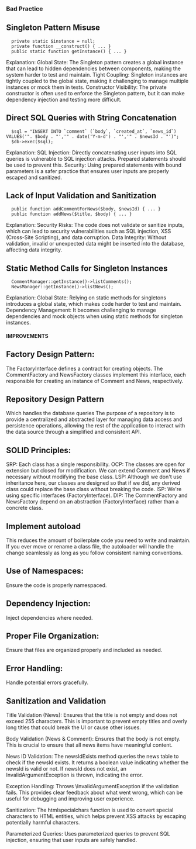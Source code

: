 ### Bad Practice ###

  ## Singleton Pattern Misuse
      private static $instance = null;
      private function __construct() { ... }
      public static function getInstance() { ... }

  Explanation:
    Global State: The Singleton pattern creates a global instance that can lead to hidden dependencies between components, making the system harder to test and maintain.
    Tight Coupling: Singleton instances are tightly coupled to the global state, making it challenging to manage multiple instances or mock them in tests.
    Constructor Visibility: The private constructor is often used to enforce the Singleton pattern, but it can make dependency injection and testing more difficult.

  ## Direct SQL Queries with String Concatenation
      $sql = "INSERT INTO `comment` (`body`, `created_at`, `news_id`) VALUES('". $body . "','" . date('Y-m-d') . "','" . $newsId . "')";
      $db->exec($sql);

  Explanation:
    SQL Injection: Directly concatenating user inputs into SQL queries is vulnerable to SQL injection attacks. Prepared statements should be used to prevent this.
    Security: Using prepared statements with bound parameters is a safer practice that ensures user inputs are properly escaped and sanitized.

  ## Lack of Input Validation and Sanitization
      public function addCommentForNews($body, $newsId) { ... }
      public function addNews($title, $body) { ... }

  Explanation:
    Security Risks: The code does not validate or sanitize inputs, which can lead to security vulnerabilities such as SQL injection, XSS (Cross-Site Scripting), and data corruption.
    Data Integrity: Without validation, invalid or unexpected data might be inserted into the database, affecting data integrity.

  ## Static Method Calls for Singleton Instances
      CommentManager::getInstance()->listComments();
      NewsManager::getInstance()->listNews();

  Explanation:
    Global State: Relying on static methods for singletons introduces a global state, which makes code harder to test and maintain.
    Dependency Management: It becomes challenging to manage dependencies and mock objects when using static methods for singleton instances.


#### IMPROVEMENTS ###

## Factory Design Pattern: 
  The FactoryInterface defines a contract for creating objects. The CommentFactory and NewsFactory classes implement this interface, each responsible for creating an instance of Comment and News, respectively.

## Repository Design Pattern
  Which handles the database queries
  The purpose of a repository is to provide a centralized and abstracted layer for managing data access and persistence operations, allowing the rest of the application to interact with the data source through a simplified and consistent API.

## SOLID Principles:
  SRP: Each class has a single responsibility.
  OCP: The classes are open for extension but closed for modification. We can extend Comment and News if necessary without modifying the base class.
  LSP: Although we don't use inheritance here, our classes are designed so that if we did, any derived class could replace the base class without breaking the code.
  ISP: We're using specific interfaces (FactoryInterface).
  DIP: The CommentFactory and NewsFactory depend on an abstraction (FactoryInterface) rather than a concrete class.

## Implement autoload
  This reduces the amount of boilerplate code you need to write and maintain.
  If you ever move or rename a class file, the autoloader will handle the change seamlessly as long as you follow consistent naming conventions.

## Use of Namespaces: 
  Ensure the code is properly namespaced.

## Dependency Injection: 
  Inject dependencies where needed.

## Proper File Organization: 
  Ensure that files are organized properly and included as needed.

## Error Handling: 
  Handle potential errors gracefully.

## Sanitization and Validation
  Title Validation (News):
    Ensures that the title is not empty and does not exceed 255 characters. This is important to prevent empty titles and overly long titles that could break the UI or cause other issues.
    
  Body Validation (News & Comment): 
    Ensures that the body is not empty. This is crucial to ensure that all news items have meaningful content.
    
  News ID Validation: 
    The newsIdExists method queries the news table to check if the newsId exists. It returns a boolean value indicating whether the newsId is valid or not.
    If newsId does not exist, an InvalidArgumentException is thrown, indicating the error.
    
  Exception Handling:
      Throws \InvalidArgumentException if the validation fails. This provides clear feedback about what went wrong, which can be useful for debugging and improving user experience.
    
  Sanitization:
    The htmlspecialchars function is used to convert special characters to HTML entities, which helps prevent XSS attacks by escaping potentially harmful characters.
    
  Parameterized Queries:
    Uses parameterized queries to prevent SQL injection, ensuring that user inputs are safely handled.
